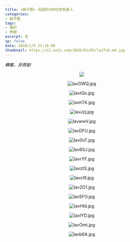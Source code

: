 ```yaml
---
title: <妹子图> 岛国的100位绝色美人
categories:
- 妹子图
tags: 
- 福利
- 养眼
excerpt: 无
up: false
date: 2020/1/5 23:16:00
thumbnail: https://s2.ax1x.com/2020/01/03/lazTsA.md.jpg
---
```

*轉載，非原創*
  <div align="center" >

<a href="https://imagetwist.com/249p5lc8zk5l/1.jpg.html" target="_blank"><img src="https://img32.imagetwist.com/th/33087/249p5lc8zk5l.jpg" border="0"></a><br>





  </div>
  
  <div align="center" >

![lavGWQ.jpg](https://s2.ax1x.com/2020/01/03/lavGWQ.jpg)

![lavtQs.jpg](https://s2.ax1x.com/2020/01/03/lavtQs.jpg)

![lavhTK.jpg](https://s2.ax1x.com/2020/01/03/lavhTK.jpg)

![lavJzj.jpg](https://s2.ax1x.com/2020/01/03/lavJzj.jpg)

![lavwwV.jpg](https://s2.ax1x.com/2020/01/03/lavwwV.jpg)

![lavDFU.jpg](https://s2.ax1x.com/2020/01/03/lavDFU.jpg)

![lav0oT.jpg](https://s2.ax1x.com/2020/01/03/lav0oT.jpg)

![lav6SJ.jpg](https://s2.ax1x.com/2020/01/03/lav6SJ.jpg)

![lavrYF.jpg](https://s2.ax1x.com/2020/01/03/lavrYF.jpg)

![lavztS.jpg](https://s2.ax1x.com/2020/01/03/lavztS.jpg)

![lavcl9.jpg](https://s2.ax1x.com/2020/01/03/lavcl9.jpg)

![lav2O1.jpg](https://s2.ax1x.com/2020/01/03/lav2O1.jpg)

![lav5FO.jpg](https://s2.ax1x.com/2020/01/03/lav5FO.jpg)

![lavHld.jpg](https://s2.ax1x.com/2020/01/03/lavHld.jpg)

![lavIYD.jpg](https://s2.ax1x.com/2020/01/03/lavIYD.jpg)

![lavOmt.jpg](https://s2.ax1x.com/2020/01/03/lavOmt.jpg)

![lavb6A.jpg](https://s2.ax1x.com/2020/01/03/lavb6A.jpg)

  </div>
